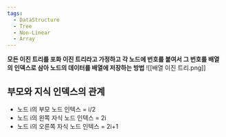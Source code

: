 ```yaml
---
tags:
  - DataStructure
  - Tree
  - Non-Linear
  - Array
---
```

**모든 이진 트리를 포화 이진 트리라고 가정하고 
각 노드에 번호를 붙여서 그 번호를 배열의 인덱스로 삼아 노드의 데이터를 배열에 저장하는 방법**
![[배열 이진 트리.png]]
## 부모와 지식 인덱스의 관계
- 노드 i의 부모 노드 인텍스 = i/2
- 노드 i의 왼쪽 자식 노드 인텍스 = 2i
- 노드 i의 오른쪽 자식 노드 인텍스 = 2i+1
